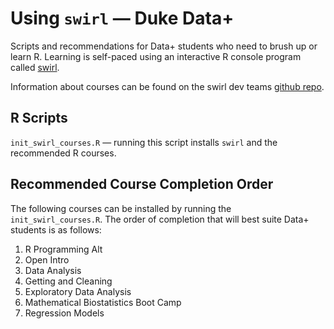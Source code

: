 # Using `swirl` — Duke Data+

Scripts and recommendations for Data+ students who need to brush up or learn R. Learning is self-paced using an interactive R console program called [swirl](http://swirlstats.com/). 

Information about courses can be found on the swirl dev teams [github repo](https://github.com/swirldev/swirl_courses#swirl-courses).

## R Scripts

`init_swirl_courses.R` — running this script installs `swirl` and the recommended R courses.

## Recommended Course Completion Order

The following courses can be installed by running the `init_swirl_courses.R`. The order of completion that will best suite Data+ students is as follows:

1. R Programming Alt
4. Open Intro
2. Data Analysis
6. Getting and Cleaning
7. Exploratory Data Analysis
3. Mathematical Biostatistics Boot Camp
5. Regression Models


